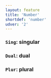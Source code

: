 ```yaml
---
layout: feature
title: 'Number'
shortdef: 'number'
udver: '2'
---
```


### <a name="Sing">`Sing`</a>: singular

### <a name="Dual">`Dual`</a>: dual

### <a name="Plur">`Plur`</a>: plural
